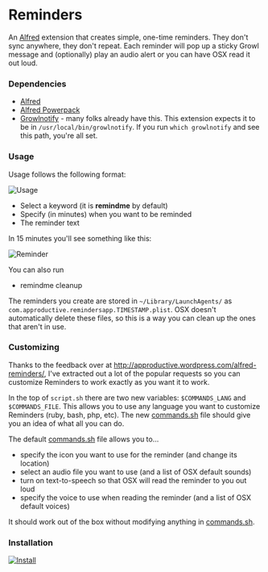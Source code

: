 # Reminders
An [Alfred](http://alfredapp.com) extension that creates simple, one-time reminders. They don't sync anywhere, they don't repeat. Each reminder will pop up a sticky Growl message and (optionally) play an audio alert or you can have OSX read it out loud.

### Dependencies
* [Alfred](http://alfredapp.com)
* [Alfred Powerpack](http://www.alfredapp.com/powerpack)
* [Growlnotify](http://growl.info/downloads#generaldownloads) - many folks already have this. This extension expects it to be in `/usr/local/bin/growlnotify`. If you run `which growlnotify` and see this path, you're all set.

### Usage

Usage follows the following format:


![Usage](http://approductive.files.wordpress.com/2012/04/reminders_syntax.png?w=584&h=171)

* Select a keyword (it is **remindme** by default)
* Specify (in minutes) when you want to be reminded
* The reminder text

In 15 minutes you'll see something like this:

![Reminder](http://approductive.files.wordpress.com/2012/04/reminders_output.png)

You can also run

* remindme cleanup

The reminders you create are stored in `~/Library/LaunchAgents/` as `com.approductive.remindersapp.TIMESTAMP.plist`. OSX doesn't automatically delete these files, so this is a way you can clean up the ones that aren't in use.

### Customizing

Thanks to the feedback over at http://approductive.wordpress.com/alfred-reminders/, I've extracted out a lot of the popular requests so you can customize Reminders to work exactly as you want it to work.

In the top of `script.sh` there are two new variables: `$COMMANDS_LANG` and `$COMMANDS_FILE`. This allows you to use any language you want to customize Reminders (ruby, bash, php, etc). The new [commands.sh](https://github.com/brockangelo/Reminders/blob/master/commands.sh) file should give you an idea of what all you can do.

The default [commands.sh](https://github.com/brockangelo/Reminders/blob/master/commands.sh) file allows you to...
* specify the icon you want to use for the reminder (and change its location)
* select an audio file you want to use (and a list of OSX default sounds)
* turn on text-to-speech so that OSX will read the reminder to you out loud
* specify the voice to use when reading the reminder (and a list of OSX default voices)

It should work out of the box without modifying anything in [commands.sh](https://github.com/brockangelo/Reminders/blob/master/commands.sh).

### Installation

[![Install](http://media.alfredapp.com/scripts/downloadextension.png)](https://github.com/brockangelo/Reminders/raw/master/Reminders.alfredextension)


